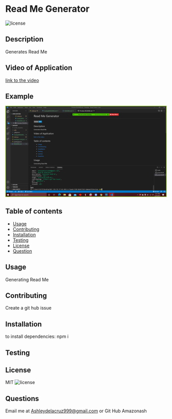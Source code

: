 # Read Me Generator 
  ![license](https://img.shields.io/badge/license-MIT-blue.svg)
  ## Description
  Generates Read Me

  ## Video of Application
  [link to the video](https://drive.google.com/file/d/1p9ZaR8vMCvO6Z3_1y-0lGzTRGHDThXgo/view)

## Example
![Example1](/Example1.png)
  ## Table of contents
  
  * [Usage](#usage)
  * [Contributing](#contributing)
  * [Installation](#installation)
  * [Testing](#testing)
  * [License](#license)
  * [Question](#question)
  
  ## Usage
  Generating Read Me

  ## Contributing
  Create a git hub issue

  ## Installation
  to install dependencies:
  npm i

  ## Testing
  

  ## License
  MIT
  ![license](https://img.shields.io/badge/license-MIT-blue.svg)

 ## Questions
 Email me at Ashleydelacruz999@gmail.com or Git Hub Amazonash
  

